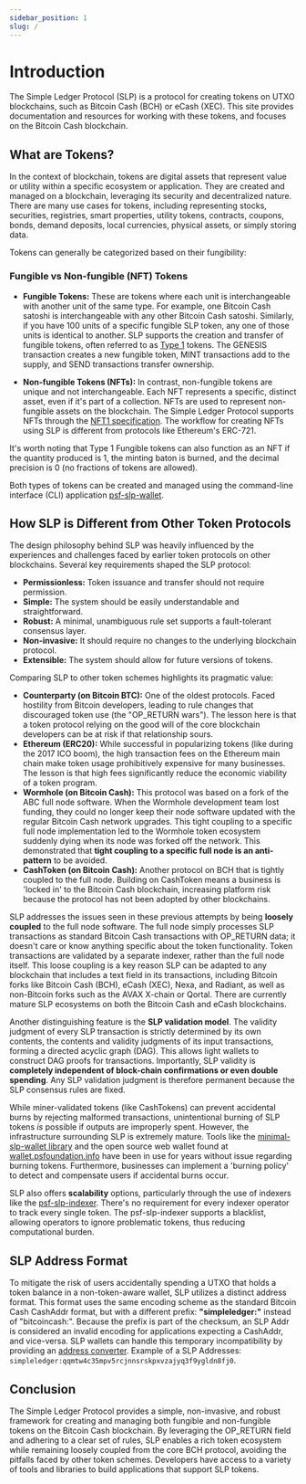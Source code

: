 ```yaml
---
sidebar_position: 1
slug: /
---
```



# Introduction

The Simple Ledger Protocol (SLP) is a protocol for creating tokens on UTXO blockchains, such as Bitcoin Cash (BCH) or eCash (XEC). This site provides documentation and resources for working with these tokens, and focuses on the Bitcoin Cash blockchain.

## What are Tokens?

In the context of blockchain, tokens are digital assets that represent value or utility within a specific ecosystem or application. They are created and managed on a blockchain, leveraging its security and decentralized nature. There are many use cases for tokens, including representing stocks, securities, registries, smart properties, utility tokens, contracts, coupons, bonds, demand deposits, local currencies, physical assets, or simply storing data.

Tokens can generally be categorized based on their fungibility:

### Fungible vs Non-fungible (NFT) Tokens

*   **Fungible Tokens:** These are tokens where each unit is interchangeable with another unit of the same type. For example, one Bitcoin Cash satoshi is interchangeable with any other Bitcoin Cash satoshi. Similarly, if you have 100 units of a specific fungible SLP token, any one of those units is identical to another. SLP supports the creation and transfer of fungible tokens, often referred to as [Type 1](https://github.com/simpleledger/slp-specifications/blob/master/slp-token-type-1.md) tokens. The GENESIS transaction creates a new fungible token, MINT transactions add to the supply, and SEND transactions transfer ownership.

*   **Non-fungible Tokens (NFTs):** In contrast, non-fungible tokens are unique and not interchangeable. Each NFT represents a specific, distinct asset, even if it's part of a collection. NFTs are used to represent non-fungible assets on the blockchain. The Simple Ledger Protocol supports NFTs through the [NFT1 specification](https://github.com/simpleledger/slp-specifications/blob/master/slp-nft-1.md). The workflow for creating NFTs using SLP is different from protocols like Ethereum's ERC-721.

It's worth noting that Type 1 Fungible tokens can also function as an NFT if the quantity produced is 1, the minting baton is burned, and the decimal precision is 0 (no fractions of tokens are allowed).

Both types of tokens can be created and managed using the command-line interface (CLI) application [psf-slp-wallet](https://github.com/Permissionless-Software-Foundation/psf-slp-wallet).

## How SLP is Different from Other Token Protocols

The design philosophy behind SLP was heavily influenced by the experiences and challenges faced by earlier token protocols on other blockchains. Several key requirements shaped the SLP protocol:
*   **Permissionless:** Token issuance and transfer should not require permission.
*   **Simple:** The system should be easily understandable and straightforward.
*   **Robust:** A minimal, unambiguous rule set supports a fault-tolerant consensus layer.
*   **Non-invasive:** It should require no changes to the underlying blockchain protocol.
*   **Extensible:** The system should allow for future versions of tokens.

Comparing SLP to other token schemes highlights its pragmatic value:

*   **Counterparty (on Bitcoin BTC):** One of the oldest protocols. Faced hostility from Bitcoin developers, leading to rule changes that discouraged token use (the "OP_RETURN wars"). The lesson here is that a token protocol relying on the good will of the core blockchain developers can be at risk if that relationship sours.
*   **Ethereum (ERC20):** While successful in popularizing tokens (like during the 2017 ICO boom), the high transaction fees on the Ethereum main chain make token usage prohibitively expensive for many businesses. The lesson is that high fees significantly reduce the economic viability of a token program.
*   **Wormhole (on Bitcoin Cash):** This protocol was based on a fork of the ABC full node software. When the Wormhole development team lost funding, they could no longer keep their node software updated with the regular Bitcoin Cash network upgrades. This tight coupling to a specific full node implementation led to the Wormhole token ecosystem suddenly dying when its node was forked off the network. This demonstrated that **tight coupling to a specific full node is an anti-pattern** to be avoided.
*   **CashToken (on Bitcoin Cash):** Another protocol on BCH that is tightly coupled to the full node. Building on CashToken means a business is 'locked in' to the Bitcoin Cash blockchain, increasing platform risk because the protocol has not been adopted by other blockchains.

SLP addresses the issues seen in these previous attempts by being **loosely coupled** to the full node software. The full node simply processes SLP transactions as standard Bitcoin Cash transactions with OP_RETURN data; it doesn't care or know anything specific about the token functionality. Token transactions are validated by a separate indexer, rather than the full node itself. This loose coupling is a key reason SLP can be adapted to any blockchain that includes a text field in its transactions, including Bitcoin forks like Bitcoin Cash (BCH), eCash (XEC), Nexa, and Radiant, as well as non-Bitcoin forks such as the AVAX X-chain or Qortal. There are currently mature SLP ecosystems on both the Bitcoin Cash and eCash blockchains.

Another distinguishing feature is the **SLP validation model**. The validity judgment of every SLP transaction is strictly determined by its own contents, the contents and validity judgments of its input transactions, forming a directed acyclic graph (DAG). This allows light wallets to construct DAG proofs for transactions. Importantly, SLP validity is **completely independent of block-chain confirmations or even double spending**. Any SLP validation judgment is therefore permanent because the SLP consensus rules are fixed.

While miner-validated tokens (like CashTokens) can prevent accidental burns by rejecting malformed transactions, unintentional burning of SLP tokens *is* possible if outputs are improperly spent. However, the infrastructure surrounding SLP is extremely mature. Tools like the [minimal-slp-wallet library](https://www.npmjs.com/package/minimal-slp-wallet) and the open source web wallet found at [wallet.psfoundation.info](https://wallet.psfoundation.info) have been in use for years without issue regarding burning tokens. Furthermore, businesses can implement a 'burning policy' to detect and compensate users if accidental burns occur.

SLP also offers **scalability** options, particularly through the use of indexers like the [psf-slp-indexer](https://github.com/Permissionless-Software-Foundation/psf-slp-indexer). There's no requirement for every indexer operator to track every single token. The psf-slp-indexer supports a blacklist, allowing operators to ignore problematic tokens, thus reducing computational burden.

## SLP Address Format

To mitigate the risk of users accidentally spending a UTXO that holds a token balance in a non-token-aware wallet, SLP utilizes a distinct address format. This format uses the same encoding scheme as the standard Bitcoin Cash CashAddr format, but with a different prefix: **"simpleledger:"** instead of "bitcoincash:". Because the prefix is part of the checksum, an SLP Addr is considered an invalid encoding for applications expecting a CashAddr, and vice-versa. SLP wallets can handle this temporary incompatibility by providing an [address converter](https://address.fullstack.cash). Example of a SLP Addresses: `simpleledger:qqmtw4c35mpv5rcjnnsrskpxvzajyq3f9ygldn8fj0`.




## Conclusion

The Simple Ledger Protocol provides a simple, non-invasive, and robust framework for creating and managing both fungible and non-fungible tokens on the Bitcoin Cash blockchain. By leveraging the OP_RETURN field and adhering to a clear set of rules, SLP enables a rich token ecosystem while remaining loosely coupled from the core BCH protocol, avoiding the pitfalls faced by other token schemes. Developers have access to a variety of tools and libraries to build applications that support SLP tokens.



